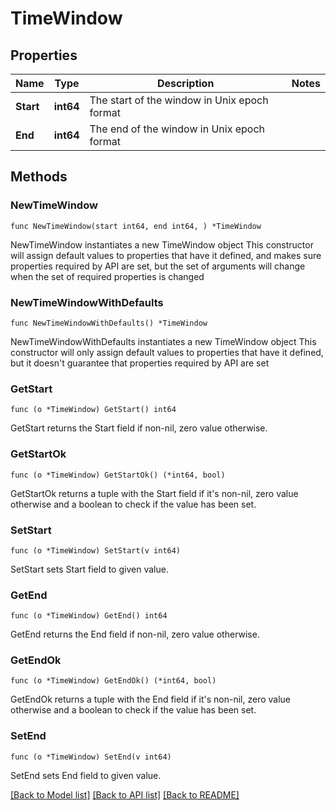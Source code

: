 # TimeWindow

## Properties

Name | Type | Description | Notes
------------ | ------------- | ------------- | -------------
**Start** | **int64** | The start of the window in Unix epoch format | 
**End** | **int64** | The end of the window in Unix epoch format | 

## Methods

### NewTimeWindow

`func NewTimeWindow(start int64, end int64, ) *TimeWindow`

NewTimeWindow instantiates a new TimeWindow object
This constructor will assign default values to properties that have it defined,
and makes sure properties required by API are set, but the set of arguments
will change when the set of required properties is changed

### NewTimeWindowWithDefaults

`func NewTimeWindowWithDefaults() *TimeWindow`

NewTimeWindowWithDefaults instantiates a new TimeWindow object
This constructor will only assign default values to properties that have it defined,
but it doesn't guarantee that properties required by API are set

### GetStart

`func (o *TimeWindow) GetStart() int64`

GetStart returns the Start field if non-nil, zero value otherwise.

### GetStartOk

`func (o *TimeWindow) GetStartOk() (*int64, bool)`

GetStartOk returns a tuple with the Start field if it's non-nil, zero value otherwise
and a boolean to check if the value has been set.

### SetStart

`func (o *TimeWindow) SetStart(v int64)`

SetStart sets Start field to given value.


### GetEnd

`func (o *TimeWindow) GetEnd() int64`

GetEnd returns the End field if non-nil, zero value otherwise.

### GetEndOk

`func (o *TimeWindow) GetEndOk() (*int64, bool)`

GetEndOk returns a tuple with the End field if it's non-nil, zero value otherwise
and a boolean to check if the value has been set.

### SetEnd

`func (o *TimeWindow) SetEnd(v int64)`

SetEnd sets End field to given value.



[[Back to Model list]](../README.md#documentation-for-models) [[Back to API list]](../README.md#documentation-for-api-endpoints) [[Back to README]](../README.md)


